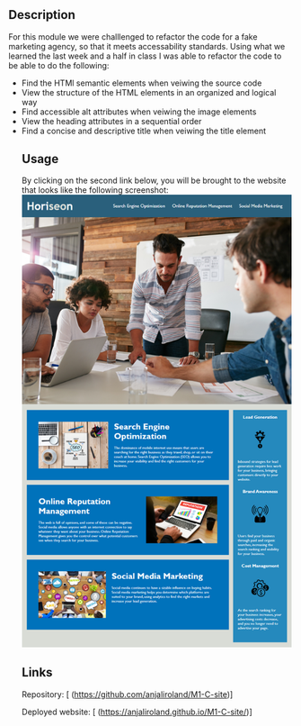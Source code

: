 # <Module-1-Challenge>

## Description

  For this module we were challlenged to refactor the code for a fake marketing agency, so that it meets accessability standards. 
  Using what we learned the last week and a half in class I was able to refactor the code to be able to do the following:
  <ul>
  <li>Find the HTMl semantic elements when veiwing the source code
  <li>View the structure of the HTML elements in an organized and logical way
  <li>Find accessible alt attributes when veiwing the image elements
  <li>View the heading attributes in a sequential order
  <li>Find a concise and descriptive title when veiwing the title element
  

  
## Usage
  By clicking on the second link below, you will be brought to the website that looks like the following screenshot:
  <img src="./assets/images/01-html-css-git-homework-demo.png" alt="screenshot of deployed website"/>
 
  
  

## Links
  Repository: [
  (https://github.com/anjaliroland/M1-C-site)]
  
  Deployed website: [
  (https://anjaliroland.github.io/M1-C-site/)]




